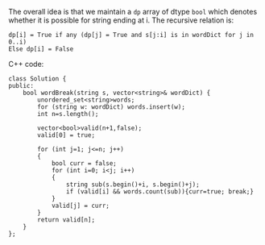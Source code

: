 The overall idea is that we maintain a `dp` array of dtype `bool` which denotes whether it is possible for string ending at i. The recursive relation is:

```
dp[i] = True if any (dp[j] = True and s[j:i] is in wordDict for j in 0..i)
Else dp[i] = False
```
C++ code:
```
class Solution {
public:
    bool wordBreak(string s, vector<string>& wordDict) {
        unordered_set<string>words;
        for (string w: wordDict) words.insert(w);
        int n=s.length();
        
        vector<bool>valid(n+1,false);
        valid[0] = true;
        
        for (int j=1; j<=n; j++)
        {
            bool curr = false;
            for (int i=0; i<j; i++)
            {
                string sub(s.begin()+i, s.begin()+j);
                if (valid[i] && words.count(sub)){curr=true; break;}
            }
            valid[j] = curr;
        }
        return valid[n];
    }
};
```